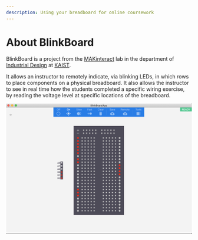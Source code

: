 ```yaml
---
description: Using your breadboard for online coursework
---
```


# About BlinkBoard

BlinkBoard is a project from the [MAKinteract](http://makinteract.kaist.ac.kr) lab in the department of [Industrial Design](http://id.kaist.ac.kr) at [KAIST](http://kaist.ac.kr).

It allows an instructor to remotely indicate, via blinking LEDs, in which rows to place components on a physical breadboard. It also allows the instructor to see in real time how the students completed a specific wiring exercise, by reading the voltage level at specific locations of the breadboard.

![Overview of BlinkBoardApp](.gitbook/assets/overview.png)

  

